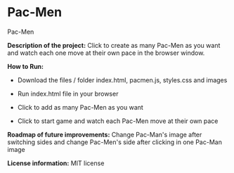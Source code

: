 # Pac-Men
Pac-Men

**Description of the project:** 
Click to create as many Pac-Men as you want and watch each one move at their own pace in the browser window.

**How to Run:** 

- Download the files / folder index.html, pacmen.js, styles.css and images

- Run index.html file in your browser

- Click to add as many Pac-Men as you want

- Click to start game and watch each Pac-Men move at their own pace

**Roadmap of future improvements:** 
Change Pac-Man's image after switching sides and change Pac-Men's side after clicking in one Pac-Man image 

**License information:** 
MIT license

